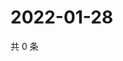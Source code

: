 # 2022-01-28

共 0 条

<!-- BEGIN WEIBO -->
<!-- 最后更新时间 Fri Jan 28 2022 13:12:47 GMT+0800 (China Standard Time) -->

<!-- END WEIBO -->
